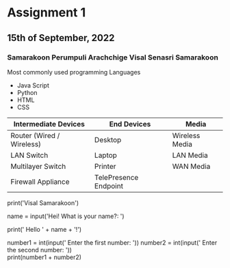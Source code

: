 # Assignment 1

## 15th of September, 2022

### Samarakoon Perumpuli Arachchige Visal Senasri Samarakoon

Most commonly used programming Languages

- Java Script
- Python
- HTML
- CSS

| Intermediate Devices        | End Devices             | Media            |
|-----------------------------|-------------------------|------------------|
| Router (Wired / Wireless)   | Desktop                 | Wireless Media   |
| LAN Switch                  | Laptop                  | LAN Media        |
| Multilayer Switch           | Printer                 | WAN Media        |
| Firewall Appliance          |TelePresence Endpoint    |                  |

print('Visal Samarakoon')

name = input('Hei! What is your name?: ')

print(' Hello ' + name + '!')

number1 = int(input(' Enter the first number: '))
number2 = int(input(' Enter the second number: '))   
print(number1 + number2)

